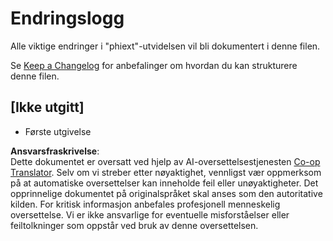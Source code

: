 <!--
CO_OP_TRANSLATOR_METADATA:
{
  "original_hash": "bd0afcb627d5754038537758315cbad7",
  "translation_date": "2025-07-16T17:25:32+00:00",
  "source_file": "code/09.UpdateSamples/Aug/vscode/phiext/CHANGELOG.md",
  "language_code": "no"
}
-->
# Endringslogg

Alle viktige endringer i "phiext"-utvidelsen vil bli dokumentert i denne filen.

Se [Keep a Changelog](http://keepachangelog.com/) for anbefalinger om hvordan du kan strukturere denne filen.

## [Ikke utgitt]

- Første utgivelse

**Ansvarsfraskrivelse**:  
Dette dokumentet er oversatt ved hjelp av AI-oversettelsestjenesten [Co-op Translator](https://github.com/Azure/co-op-translator). Selv om vi streber etter nøyaktighet, vennligst vær oppmerksom på at automatiske oversettelser kan inneholde feil eller unøyaktigheter. Det opprinnelige dokumentet på originalspråket skal anses som den autoritative kilden. For kritisk informasjon anbefales profesjonell menneskelig oversettelse. Vi er ikke ansvarlige for eventuelle misforståelser eller feiltolkninger som oppstår ved bruk av denne oversettelsen.